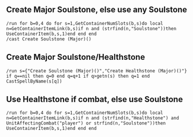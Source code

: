## Create Major Soulstone, else use any Soulstone
```
/run for b=0,4 do for s=1,GetContainerNumSlots(b,s)do local n=GetContainerItemLink(b,s)if n and (strfind(n,"Soulstone"))then UseContainerItem(b,s,1)end end end
/cast Create Soulstone (Major)()
```
 

## Create Major Soulstone/Healthstone
```
/run s={"Create Soulstone (Major)()","Create Healthstone (Major)()"} if q==nil then q=0 end q=q+1 if q>getn(s) then q=1 end CastSpellByName(s[q])
```
 

## Use Healthstone if combat, else use Soulstone
```
/run for b=0,4 do for s=1,GetContainerNumSlots(b,s)do local n=GetContainerItemLink(b,s)if n and (strfind(n,"Healthstone") and UnitAffectingCombat("player") or strfind(n,"Soulstone"))then UseContainerItem(b,s,1)end end end
```